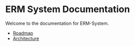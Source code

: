 # ERM System Documentation

Welcome to the documentation for ERM-System.

- [Roadmap](roadmap.md)
- [Architecture](architecture.md)
